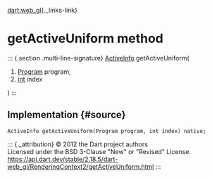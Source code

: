 [dart:web\_gl](../../dart-web_gl/dart-web_gl-library){._links-link}

getActiveUniform method
=======================

::: {.section .multi-line-signature}
[ActiveInfo](../activeinfo-class) getActiveUniform(

1.  [Program](../program-class) program,
2.  [int](../../dart-core/int-class) index

)
:::

Implementation {#source}
--------------

``` {.language-dart data-language="dart"}
ActiveInfo getActiveUniform(Program program, int index) native;
```

::: {._attribution}
© 2012 the Dart project authors\
Licensed under the BSD 3-Clause \"New\" or \"Revised\" License.\
<https://api.dart.dev/stable/2.18.5/dart-web_gl/RenderingContext2/getActiveUniform.html>
:::
